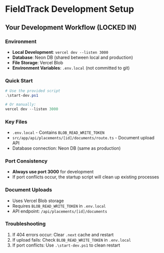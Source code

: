 # FieldTrack Development Setup

## Your Development Workflow (LOCKED IN)

### Environment
- **Local Development**: `vercel dev --listen 3000`
- **Database**: Neon DB (shared between local and production)
- **File Storage**: Vercel Blob
- **Environment Variables**: `.env.local` (not committed to git)

### Quick Start
```powershell
# Use the provided script
.\start-dev.ps1

# Or manually:
vercel dev --listen 3000
```

### Key Files
- `.env.local` - Contains `BLOB_READ_WRITE_TOKEN`
- `src/app/api/placements/[id]/documents/route.ts` - Document upload API
- Database connection: Neon DB (same as production)

### Port Consistency
- **Always use port 3000** for development
- If port conflicts occur, the startup script will clean up existing processes

### Document Uploads
- Uses Vercel Blob storage
- Requires `BLOB_READ_WRITE_TOKEN` in `.env.local`
- API endpoint: `/api/placements/[id]/documents`

### Troubleshooting
1. If 404 errors occur: Clear `.next` cache and restart
2. If upload fails: Check `BLOB_READ_WRITE_TOKEN` in `.env.local`
3. If port conflicts: Use `.\start-dev.ps1` to clean restart
